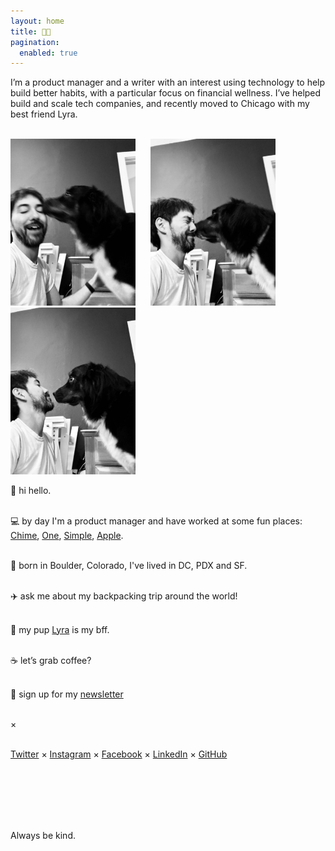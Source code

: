 ```yaml
---
layout: home
title: 👨‍💻
pagination:
  enabled: true
---
```

I’m a product manager and a writer with an interest using technology to help build better habits, with a particular focus on financial wellness. I’ve helped build and scale tech companies, and recently moved to Chicago with my best friend Lyra.<br/><br/>

<img src="img/lyra-and-benjamin/IMG_2713.jpeg" style="width: 200px; padding-right: 20px;" />
<img src="img/lyra-and-benjamin/IMG_2715.jpeg" style="width: 200px; padding-right: 19px;" />
<img src="img/lyra-and-benjamin/IMG_2716.jpeg" style="width: 200px;" />

👋 hi hello.<br/><br/>

💻 by day I'm a product manager and have worked at some fun places: [Chime](https://chime.com/), [One](https://onefinance.com/), [Simple](https://simple.com/), [Apple](https://apple.com/).<br/><br/>

🌲 born in Boulder, Colorado, I've lived in DC, PDX and SF.<br/><br/>

✈️ ask me about my backpacking trip around the world!<br/><br/>

🐶 my pup <a href="https://lyra.dog">Lyra</a> is my bff.<br/><br/>

☕️ let’s grab coffee?<br/><br/>

💌 sign up for my [newsletter](http://eepurl.com/dLC0nw)<br /><br />

×<br /><br />

[Twitter](https://twitter.com/benjaminchait) × [Instagram](https://instagram.com/benjaminchait) × [Facebook](https://facebook.com/benjaminchait) × [LinkedIn](https://linkedin.com/in/benjaminchait) × [GitHub](https://github.com/benjaminchait)<br/><br/>

<br /><br /><br /><br />

Always be kind.